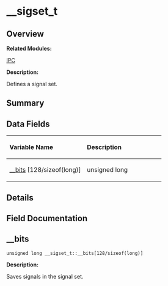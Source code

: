 # \_\_sigset\_t<a name="ZH-CN_TOPIC_0000001054479607"></a>

## **Overview**<a name="section1104558195093537"></a>

**Related Modules:**

[IPC](zh-cn_topic_0000001054718071.md)

**Description:**

Defines a signal set. 

## **Summary**<a name="section683411226093537"></a>

## Data Fields<a name="pub-attribs"></a>

<a name="table819217554093537"></a>
<table><thead align="left"><tr id="row20271024093537"><th class="cellrowborder" valign="top" width="50%" id="mcps1.1.3.1.1"><p id="p1218916989093537"><a name="p1218916989093537"></a><a name="p1218916989093537"></a>Variable Name</p>
</th>
<th class="cellrowborder" valign="top" width="50%" id="mcps1.1.3.1.2"><p id="p2029807298093537"><a name="p2029807298093537"></a><a name="p2029807298093537"></a>Description</p>
</th>
</tr>
</thead>
<tbody><tr id="row1048737231093537"><td class="cellrowborder" valign="top" width="50%" headers="mcps1.1.3.1.1 "><p id="p1620315964093537"><a name="p1620315964093537"></a><a name="p1620315964093537"></a><a href="__sigset_t.md#a2a5e8eb9ceb28a1898295eaa235bd28b">__bits</a> [128/sizeof(long)]</p>
</td>
<td class="cellrowborder" valign="top" width="50%" headers="mcps1.1.3.1.2 "><p id="p580814190093537"><a name="p580814190093537"></a><a name="p580814190093537"></a>unsigned long&nbsp;</p>
</td>
</tr>
</tbody>
</table>

## **Details**<a name="section1952406966093537"></a>

## **Field Documentation**<a name="section1622338388093537"></a>

## \_\_bits<a name="a2a5e8eb9ceb28a1898295eaa235bd28b"></a>

```
unsigned long __sigset_t::__bits[128/sizeof(long)]
```

 **Description:**

Saves signals in the signal set. 

